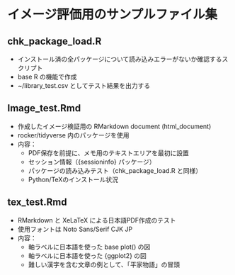 # イメージ評価用のサンプルファイル集

## chk_package_load.R

- インストール済の全パッケージについて読み込みエラーがないか確認するスクリプト
- base R の機能で作成
- ~/library_test.csv としてテスト結果を出力する

## Image_test.Rmd

- 作成したイメージ検証用の RMarkdown document (html_document)
- rocker/tidyverse 内のパッケージを使用
- 内容：
    - PDF保存を前提に、メモ用のテキストエリアを最初に設置
    - セッション情報（{sessioninfo} パッケージ）
    - パッケージの読み込みテスト（chk_package_load.R と同様）
    - Python/TeXのインストール状況

## tex_test.Rmd

- RMarkdown と XeLaTeX による日本語PDF作成のテスト
- 使用フォントは Noto Sans/Serif CJK JP
- 内容：
    - 軸ラベルに日本語を使った base plot() の図
    - 軸ラベルに日本語を使った {ggplot2} の図
    - 難しい漢字を含む文章の例として、「平家物語」の冒頭
